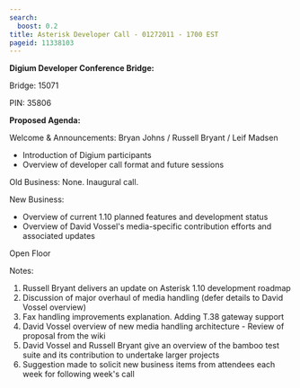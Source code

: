```yaml
---
search:
  boost: 0.2
title: Asterisk Developer Call - 01272011 - 1700 EST
pageid: 11338103
---
```


**Digium Developer Conference Bridge:**


Bridge:  15071


PIN:  35806


**Proposed Agenda:**


Welcome & Announcements:  Bryan Johns / Russell Bryant / Leif Madsen


* Introduction of Digium participants
* Overview of developer call format and future sessions


Old Business:  None. Inaugural call.


New Business:


* Overview of current 1.10 planned features and development status
* Overview of David Vossel's media-specific contribution efforts and associated updates


Open Floor


Notes:


1. Russell Bryant delivers an update on Asterisk 1.10 development roadmap
2. Discussion of major overhaul of media handling (defer details to David Vossel overview)
3. Fax handling improvements explanation.  Adding T.38 gateway support
4. David Vossel overview of new media handling architecture - Review of proposal from the wiki
5. David Vossel and Russell Bryant give an overview of the bamboo test suite and its contribution to undertake larger projects
6. Suggestion made to solicit new business items from attendees each week for following week's call


